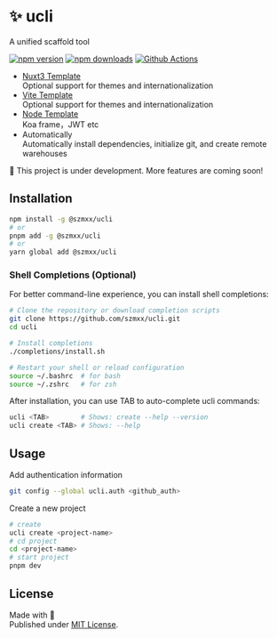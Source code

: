 # ✨ ucli
A unified scaffold tool

[![npm version][version]][npm]
[![npm downloads][downloads]][npm]
[![Github Actions][build]](https://github.com/szmxx/ucli/actions/workflows/build.yml)

- [Nuxt3 Template][nuxt3] \
Optional support for themes and internationalization
- [Vite Template][vite] \
Optional support for themes and internationalization
- [Node Template][node] \
Koa frame，JWT etc
- Automatically \
Automatically install dependencies, initialize git, and create remote warehouses

🚧 This project is under development. More features are coming soon!

## Installation

```bash
npm install -g @szmxx/ucli
# or
pnpm add -g @szmxx/ucli
# or
yarn global add @szmxx/ucli
```

### Shell Completions (Optional)

For better command-line experience, you can install shell completions:

```bash
# Clone the repository or download completion scripts
git clone https://github.com/szmxx/ucli.git
cd ucli

# Install completions
./completions/install.sh

# Restart your shell or reload configuration
source ~/.bashrc  # for bash
source ~/.zshrc   # for zsh
```

After installation, you can use TAB to auto-complete ucli commands:
```bash
ucli <TAB>        # Shows: create --help --version
ucli create <TAB> # Shows: --help
```

## Usage

Add authentication information
```bash
git config --global ucli.auth <github_auth>
```

Create a new project
```bash
# create
ucli create <project-name>
# cd project
cd <project-name>
# start project
pnpm dev
```

## License
Made with 💛 \
Published under [MIT License](./LICENSE).


<!-- Badges -->
[nuxt3]: https://github.com/szmxx/template-nuxt3
[vite]: https://github.com/szmxx/template-vite
[node]: https://github.com/szmxx/template-node
[version]: https://img.shields.io/npm/v/%40szmxx/ucli
[downloads]: https://img.shields.io/npm/dm/%40szmxx/ucli
[npm]: https://npmjs.com/package/@szmxx/ucli
[build]: https://github.com/szmxx/ucli/actions/workflows/build.yml/badge.svg
